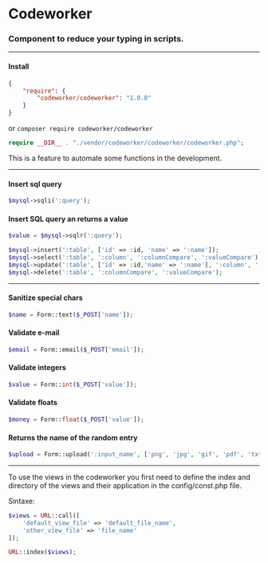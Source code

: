 # Codeworker
### Component to reduce your typing in scripts.

---

#### Install

```json
{
    "require": {
        "codeworker/codeworker": "1.0.0"
    }
}
````
or ```composer require codeworker/codeworker```

```php
require __DIR__ . "./vendor/codeworker/codeworker/codeworker.php";
````

This is a feature to automate some functions in the development.

---

#### Insert sql query
```php
$mysql->sqli(':query');
````
#### Insert SQL query an returns a value
```php
$value = $mysql->sqlr(':query');
````

```php
$mysql->insert(':table', ['id' => :id, 'name' => ':name']);
$mysql->select(':table', ':column', ':columnCompare', ':valueCompare');
$mysql->update(':table', ['id' => :id,'name' => ':name'], ':column', ':columnCompare');
$mysql->delete(':table', ':columnCompare', ':valueCompare');
````

---

#### Sanitize special chars
```php
$name = Form::text($_POST['name']);
````
#### Validate e-mail
```php
$email = Form::email($_POST['email']);
````
#### Validate integers
```php
$value = Form::int($_POST['value']);
````
#### Validate floats
```php
$money = Form::float($_POST['value']);
````
#### Returns the name of the random entry
```php
$upload = Form::upload(':input_name', ['png', 'jpg', 'gif', 'pdf', 'txt'], 'dest_folder/', $size_bytes);
````

---

To use the views in the codeworker you first need to define the index and directory
of the views and their application in the config/const.php file.


Sintaxe:

```php
$views = URL::call([
    'default_view_file' => 'default_file_name',
    'other_view_file' => 'file_name'
]);

URL::index($views);
```
